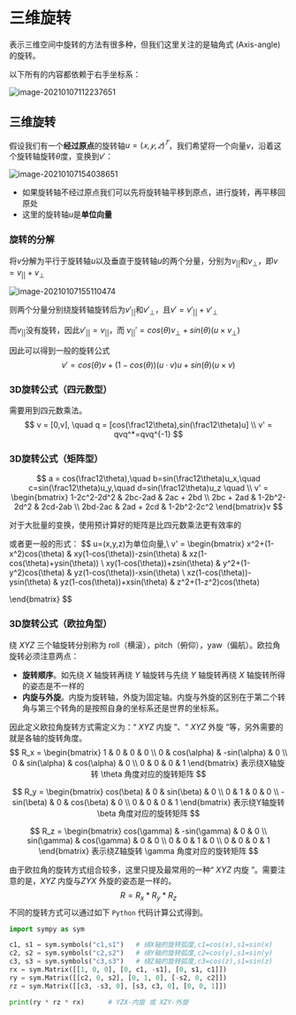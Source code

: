 # 三维旋转

表示三维空间中旋转的方法有很多种，但我们这里关注的是轴角式 (Axis-angle) 的旋转。

以下所有的内容都依赖于右手坐标系：

![image-20210107112237651](https://cdn.jsdelivr.net/gh/sheng962464/PicGo/img/image-20210107112237651.png)

## 三维旋转

假设我们有一个**经过原点**的旋转轴$u =(𝑥, 𝑦, 𝑧)^𝑇$，我们希望将一个向量$v$，沿着这个旋转轴旋转$\theta$度，变换到$v'$：

![image-20210107154038651](https://cdn.jsdelivr.net/gh/sheng962464/PicGo/img/image-20210107154038651.png)

- 如果旋转轴不经过原点我们可以先将旋转轴平移到原点，进行旋转，再平移回原处
- 这里的旋转轴$u$是**单位向量**

### 旋转的分解

将$v$分解为平行于旋转轴$u$以及垂直于旋转轴$u$的两个分量，分别为$v_{||}$和$v_{\bot}$，即$v = v_{||} + v_{\bot}$

![image-20210107155110474](https://cdn.jsdelivr.net/gh/sheng962464/PicGo/img/image-20210107155110474.png)

则两个分量分别绕旋转轴旋转后为$v'_{||}$和$v'_{\bot}$，且$v' = v'_{||} + v'_{\bot}$

而$v_{||}$没有旋转，因此$v'_{||}=v_{||}$，而 $v_{||}' = cos(\theta)v_{\bot}+sin(\theta)(u \times v_{\bot})$

因此可以得到一般的旋转公式
$$
v' = cos(\theta)v+(1-cos(\theta))(u \cdot v)u + sin(\theta)(u \times v)
$$
### 3D旋转公式（四元数型）

需要用到四元数乘法。
$$
v = [0,v], \quad 
q = [cos(\frac12\theta),sin(\frac12\theta)u] \\
v' = qvq^*=qvq^{-1}
$$

### 3D旋转公式（矩阵型）

$$
a = cos(\frac12\theta),\quad 
b=sin(\frac12\theta)u_x,\quad 
c=sin(\frac12\theta)u_y,\quad 
d=sin(\frac12\theta)u_z \quad 
\\
v' = 
\begin{bmatrix}
1-2c^2-2d^2 & 2bc-2ad & 2ac + 2bd \\
2bc + 2ad & 1-2b^2-2d^2 & 2cd-2ab \\
2bd-2ac & 2ad + 2cd & 1-2b^2-2c^2
\end{bmatrix}v
$$

对于大批量的变换，使用预计算好的矩阵是比四元数乘法更有效率的

或者更一般的形式：
$$
u=(x,y,z)为单位向量,\\
v' = 
\begin{bmatrix}
x^2+(1-x^2)cos(\theta) & xy(1-cos(\theta))-zsin(\theta) & xz(1-cos(\theta)+ysin(\theta)) \\
xy(1-cos(\theta))+zsin(\theta) & y^2+(1-y^2)cos(\theta) & yz(1-cos(\theta))-xsin(\theta) \\
xz(1-cos(\theta))-ysin(\theta) & yz(1-cos(\theta))+xsin(\theta) & z^2+(1-z^2)cos(\theta)

\end{bmatrix}
$$

### 3D旋转公式（欧拉角型）

绕 $XYZ$ 三个轴旋转分别称为 roll（横滚），pitch（俯仰），yaw（偏航）。欧拉角旋转必须注意两点：

- **旋转顺序**。如先绕 $X$ 轴旋转再绕 $Y$ 轴旋转与先绕 $Y$ 轴旋转再绕 $X$ 轴旋转所得的姿态是不一样的
- **内旋与外旋**。内旋为旋转轴，外旋为固定轴。内旋与外旋的区别在于第二个转角与第三个转角的是按照自身的坐标系还是世界的坐标系。

因此定义欧拉角旋转方式需定义为：“ $XYZ$ 内旋 ”、“ $XYZ$ 外旋 ”等，另外需要的就是各轴的旋转角度。
$$
R_x = 
\begin{bmatrix}
1 & 0 & 0 & 0 \\
0 & cos(\alpha) & -sin(\alpha) & 0 \\
0 & sin(\alpha) & cos(\alpha) & 0 \\
0 & 0 & 0 & 1
\end{bmatrix}
表示绕X轴旋转 \theta 角度对应的旋转矩阵
$$

$$
R_y = 
\begin{bmatrix}
cos(\beta) & 0 & sin(\beta) & 0 \\
0 & 1 & 0 & 0 \\
-sin(\beta) & 0 & cos(\beta) & 0 \\
0 & 0 & 0 & 1
\end{bmatrix}
表示绕Y轴旋转 \beta 角度对应的旋转矩阵
$$

$$
R_z = 
\begin{bmatrix}
cos(\gamma) & -sin(\gamma) & 0 & 0 \\
sin(\gamma) & cos(\gamma) & 0 & 0 \\
0 & 0 & 1 & 0 \\
0 & 0 & 0 & 1
\end{bmatrix}
表示绕Z轴旋转 \gamma 角度对应的旋转矩阵
$$

由于欧拉角的旋转方式组合较多，这里只提及最常用的一种“ $XYZ$ 内旋 ”。需要注意的是，$XYZ$ 内旋与$ZYX$ 外旋的姿态是一样的。
$$
R = R_x * R_y * R_z
$$
不同的旋转方式可以通过如下 `Python` 代码计算公式得到。

```python
import sympy as sym

c1, s1 = sym.symbols("c1,s1")   # 绕X轴的旋转弧度,c1=cos(x),s1=sin(x)
c2, s2 = sym.symbols("c2,s2")   # 绕Y轴的旋转弧度,c2=cos(y),s1=sin(y)
c3, s3 = sym.symbols("c3,s3")   # 绕Z轴的旋转弧度,c3=cos(z),s1=sin(z)
rx = sym.Matrix([[1, 0, 0], [0, c1, -s1], [0, s1, c1]])
ry = sym.Matrix([[c2, 0, s2], [0, 1, 0], [-s2, 0, c2]])
rz = sym.Matrix([[c3, -s3, 0], [s3, c3, 0], [0, 0, 1]])

print(ry * rz * rx)      # YZX-内旋 或 XZY-外旋
```

